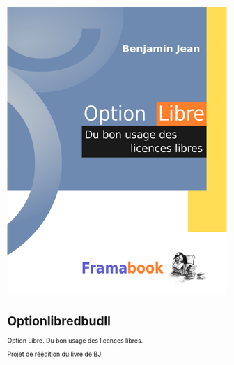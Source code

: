 ![cover](cover.jpg)

# Optionlibredbudll

Option Libre. Du bon usage des licences libres.

Projet de réédition du livre de BJ
